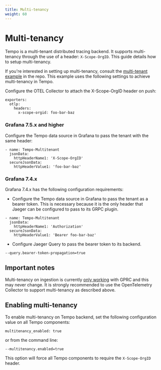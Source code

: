 ```yaml
---
title: Multi-tenancy
weight: 60
---
```

# Multi-tenancy

Tempo is a multi-tenant distributed tracing backend. It supports multi-tenancy through the use
of a header: `X-Scope-OrgID`. 
This guide details how to setup multi-tenancy.

If you're interested in setting up multi-tenancy, consult the [multi-tenant example](https://github.com/grafana/tempo/tree/main/example/docker-compose/otel-collector-multitenant)
in the repo. This example uses the following settings to achieve multi-tenancy in Tempo.

Configure the OTEL Collector to attach the X-Scope-OrgID header on push:

```
exporters:
  otlp:
    headers:
      x-scope-orgid: foo-bar-baz
```

### Grafana 7.5.x and higher

Configure the Tempo data source in Grafana to pass the tenant with the same header:

```
- name: Tempo-Multitenant
  jsonData:
    httpHeaderName1: 'X-Scope-OrgID'
  secureJsonData:
    httpHeaderValue1: 'foo-bar-baz'
```

### Grafana 7.4.x

Grafana 7.4.x has the following configuration requirements:

- Configure the Tempo data source in Grafana to pass the tenant as a bearer token. This is necessary because it is the only header that Jaeger can be configured to pass to its GRPC plugin.

```
- name: Tempo-Multitenant
  jsonData:
    httpHeaderName1: 'Authorization'
  secureJsonData:
    httpHeaderValue1: 'Bearer foo-bar-baz'
```

- Configure Jaeger Query to pass the bearer token to its backend.

```
--query.bearer-token-propagation=true
```

## Important notes

Multi-tenancy on ingestion is currently [only working](https://github.com/grafana/tempo/issues/495) with GPRC and this may never change. 
It is strongly recommended to use the OpenTelemetry Collector to support multi-tenancy as described above.

## Enabling multi-tenancy

To enable multi-tenancy on Tempo backend, set the following configuration value on all Tempo components:

```
multitenancy_enabled: true
```

or from the command line:

```
--multitenancy.enabled=true
```

This option will force all Tempo components to require the `X-Scope-OrgID` header.
